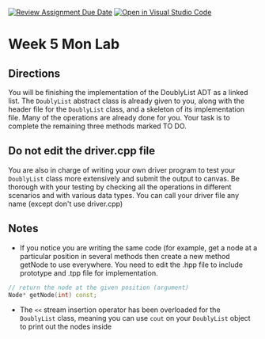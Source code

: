 [![Review Assignment Due Date](https://classroom.github.com/assets/deadline-readme-button-22041afd0340ce965d47ae6ef1cefeee28c7c493a6346c4f15d667ab976d596c.svg)](https://classroom.github.com/a/ZO6Uya-U)
[![Open in Visual Studio Code](https://classroom.github.com/assets/open-in-vscode-2e0aaae1b6195c2367325f4f02e2d04e9abb55f0b24a779b69b11b9e10269abc.svg)](https://classroom.github.com/online_ide?assignment_repo_id=20565769&assignment_repo_type=AssignmentRepo)
# Week 5 Mon Lab

## Directions

You will be finishing the implementation of the DoublyList ADT as a linked list. The `DoublyList` abstract class is already given to you, along with the header file for the `DoublyList` class, and a skeleton of its implementation file. Many of the operations are already done for you. Your task is to complete the remaining three methods marked TO DO.

## Do not edit the driver.cpp file

You are also in charge of writing your own driver program to test your `DoublyList` class more extensively and submit the output to canvas. Be thorough with your testing by checking all the operations in different scenarios and with various data types. You can call your driver file any name (except don't use driver.cpp)

## Notes

- If you notice you are writing the same code (for example, get a node at a particular position in several methods then create a new method getNode to use everywhere. You need to edit the .hpp file  to include prototype and .tpp file for implementation. 
  
```C++
// return the node at the given position (argument)
Node* getNode(int) const;
```
- The `<<` stream insertion operator has been overloaded for the `DoublyList` class, meaning you can use `cout` on your `DoublyList` object to print out the nodes inside
